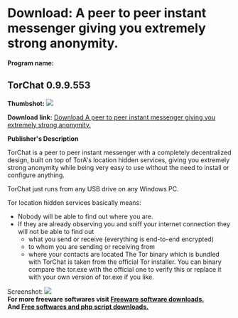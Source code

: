 # Download: A peer to peer instant messenger giving you extremely strong anonymity.

**Program name:**

## TorChat 0.9.9.553

  
**Thumbshot:** ![](http://www.freewarefiles.com/screenshot/torchat_md.jpg)   
  
**Download link:** [Download A peer to peer instant messenger giving you extremely strong anonymity.](http://freesoftwares.boysofts.com/TorChat_program_63771.html)  
  


**Publisher's Description**  
  


TorChat is a peer to peer instant messenger with a completely decentralized design, built on top of TorA's location hidden services, giving you extremely strong anonymity while being very easy to use without the need to install or configure anything. 

TorChat just runs from any USB drive on any Windows PC. 

Tor location hidden services basically means:

  * Nobody will be able to find out where you are. 
  * If they are already observing you and sniff your internet connection they will not be able to find out 
    * what you send or receive (everything is end-to-end encrypted) 
    * to whom you are sending or receiving from 
    * where your contacts are located 
The Tor binary which is bundled with TorChat is taken from the official Tor installer. You can binary compare the tor.exe with the official one to verify this or replace it with your own version of tor.exe if you like. 

  
  
Screenshot: ![](http://www.freewarefiles.com/screenshot/torchat.jpg)   
**For more freeware softwares visit [Freeware software downloads.](http://freesoftwares.boysofts.com/)**   
**And [Free softwares and php script downloads.](http://www.boysofts.com/)**
